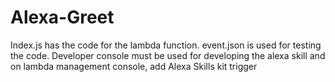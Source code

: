 # Alexa-Greet

Index.js has the code for the lambda function.
event.json is used for testing the code.
Developer console must be used for developing the alexa skill and on lambda management console, add Alexa Skills kit trigger

